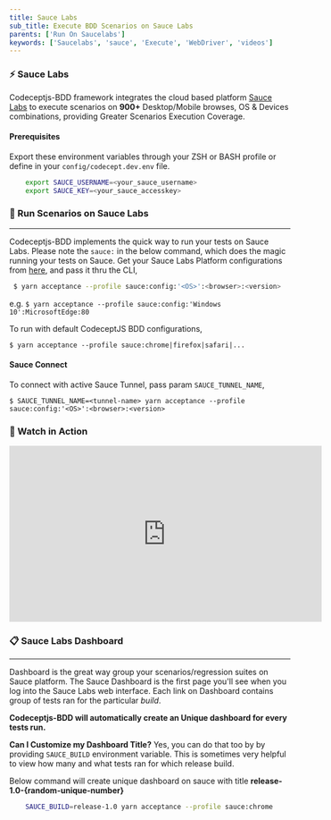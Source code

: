 ```yaml
---
title: Sauce Labs
sub_title: Execute BDD Scenarios on Sauce Labs
parents: ['Run On Saucelabs']
keywords: ['Saucelabs', 'sauce', 'Execute', 'WebDriver', 'videos']
---
```


### ⚡️ Sauce Labs

Codeceptjs-BDD framework integrates the cloud based platform [Sauce Labs](https://saucelabs.com) to execute scenarios on **900+** Desktop/Mobile browses, OS & Devices combinations, providing Greater Scenarios Execution Coverage.

#### Prerequisites

Export these environment variables through your ZSH or BASH profile or define in your `config/codecept.dev.env` file.

```bash
    export SAUCE_USERNAME=<your_sauce_username>
    export SAUCE_KEY=<your_sauce_accesskey>
```

### 🏃 Run Scenarios on Sauce Labs

---

Codeceptjs-BDD implements the quick way to run your tests on Sauce Labs. Please note the `sauce:` in the below command, which does the magic running your tests on Sauce. Get your Sauce Labs Platform configurations from [here](https://wiki.saucelabs.com/display/DOCS/Platform+Configurator), and pass it thru the CLI,

```bash
 $ yarn acceptance --profile sauce:config:'<OS>':<browser>:<version>

```

e.g. `$ yarn acceptance --profile sauce:config:'Windows 10':MicrosoftEdge:80`

To run with default CodeceptJS BDD configurations,

`$ yarn acceptance --profile sauce:chrome|firefox|safari|...`

#### Sauce Connect

To connect with active Sauce Tunnel, pass param `SAUCE_TUNNEL_NAME`,

`$ SAUCE_TUNNEL_NAME=<tunnel-name> yarn acceptance --profile sauce:config:'<OS>':<browser>:<version>`

### 🎥 Watch in Action

<iframe width="560" height="315" src="https://www.youtube.com/embed/ugCjMOJlClc" frameborder="0" allow="accelerometer; autoplay; encrypted-media; gyroscope; picture-in-picture" allowfullscreen></iframe>

### 📋 Sauce Labs Dashboard

---

Dashboard is the great way group your scenarios/regression suites on Sauce platform. The Sauce Dashboard is the first page you'll see when you log into the Sauce Labs web interface. Each link on Dashboard contains group of tests ran for the particular _build_.

**Codeceptjs-BDD will automatically create an Unique dashboard for every tests run.**

**Can I Customize my Dashboard Title?**
Yes, you can do that too by by providing `SAUCE_BUILD` environment variable. This is sometimes very helpful to view how many and what tests ran for which release build.

Below command will create unique dashboard on sauce with title **release-1.0-{random-unique-number}**

```bash
    SAUCE_BUILD=release-1.0 yarn acceptance --profile sauce:chrome
```
